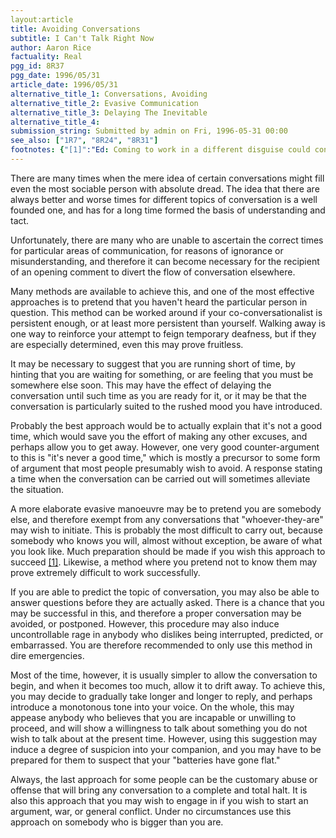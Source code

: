 ```yaml
---
layout:article
title: Avoiding Conversations
subtitle: I Can't Talk Right Now
author: Aaron Rice
factuality: Real
pgg_id: 8R37
pgg_date: 1996/05/31
article_date: 1996/05/31
alternative_title_1: Conversations, Avoiding
alternative_title_2: Evasive Communication
alternative_title_3: Delaying The Inevitable
alternative_title_4: 
submission_string: Submitted by admin on Fri, 1996-05-31 00:00
see_also: ["1R7", "8R24", "8R31"]
footnotes: {"[1]":"Ed: Coming to work in a different disguise could constitute a solution, although it may be difficult to enter the building, and after a while your new identity of \"ever-changing person\" might catch up with you."}
---
```

<div>
<p>There are many times when the mere idea of certain conversations might fill even the most sociable person with absolute dread. The idea that there are always better and worse times for different topics of conversation is a well founded one, and has for a long time formed the basis of understanding and tact.</p>
<p>Unfortunately, there are many who are unable to ascertain the correct times for particular areas of communication, for reasons of ignorance or misunderstanding, and therefore it can become necessary for the recipient of an opening comment to divert the flow of conversation elsewhere.</p>
<p>Many methods are available to achieve this, and one of the most effective approaches is to pretend that you haven't heard the particular person in question. This method can be worked around if your co-conversationalist is persistent enough, or at least more persistent than yourself. Walking away is one way to reinforce your attempt to feign temporary deafness, but if they are especially determined, even this may prove fruitless.</p>
<p>It may be necessary to suggest that you are running short of time, by hinting that you are waiting for something, or are feeling that you must be somewhere else soon. This may have the effect of delaying the conversation until such time as you are ready for it, or it may be that the conversation is particularly suited to the rushed mood you have introduced.</p>
<p>Probably the best approach would be to actually explain that it's not a good time, which would save you the effort of making any other excuses, and perhaps allow you to get away. However, one very good counter-argument to this is "it's never a good time," which is mostly a precursor to some form of argument that most people presumably wish to avoid. A response stating a time when the conversation can be carried out will sometimes alleviate the situation.</p>
<p>A more elaborate evasive manoeuvre may be to pretend you are somebody else, and therefore exempt from any conversations that "whoever-they-are" may wish to initiate. This is probably the most difficult to carry out, because somebody who knows you will, almost without exception, be aware of what you look like. Much preparation should be made if you wish this approach to succeed <a href="#footnotes.1" class="footnote-link">[1]</a>. Likewise, a method where you pretend not to know them may prove extremely difficult to work successfully.</p>
<p>If you are able to predict the topic of conversation, you may also be able to answer questions before they are actually asked. There is a chance that you may be successful in this, and therefore a proper conversation may be avoided, or postponed. However, this procedure may also induce uncontrollable rage in anybody who dislikes being interrupted, predicted, or embarrassed. You are therefore recommended to only use this method in dire emergencies.</p>
<p>Most of the time, however, it is usually simpler to allow the conversation to begin, and when it becomes too much, allow it to drift away. To achieve this, you may decide to gradually take longer and longer to reply, and perhaps introduce a monotonous tone into your voice. On the whole, this may appease anybody who believes that you are incapable or unwilling to proceed, and will show a willingness to talk about something you do not wish to talk about at the present time. However, using this suggestion may induce a degree of suspicion into your companion, and you may have to be prepared for them to suspect that your "batteries have gone flat."</p>
<p>Always, the last approach for some people can be the customary abuse or offense that will bring any conversation to a complete and total halt. It is also this approach that you may wish to engage in if you wish to start an argument, war, or general conflict. Under no circumstances use this approach on somebody who is bigger than you are.</p>
</div>
